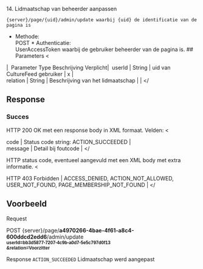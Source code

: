 ---
---
 <a id="14" name="14"></a>14. Lidmaatschap van beheerder aanpassen


 
    {server}/page/{uid}/admin/update waarbij {uid} de identificatie van de pagina is  

 * Methode:   
 POST  * Authenticatie:   
 UserAccessToken waarbij de gebruiker beheerder van de pagina is. ## Parameters <


|  Parameter Type Beschrijving Verplicht| 
 userId |   String |   uid van CultureFeed gebruiker |   x |  
 relation |   String |   Beschrijving van het lidmaatschap |    |  </tbody></


## Response
 ### Succes
 HTTP 200 OK met een response body in XML formaat. Velden: <


 code |   Status code string: ACTION\_SUCCEEDED |  
 message |   Detail bij foutcode |  </tbody></


 HTTP status code, eventueel aangevuld met een XML body met extra informatie. <


 HTTP 403 Forbidden |   ACCESS\_DENIED, ACTION\_NOT\_ALLOWED, USER\_NOT\_FOUND, PAGE\_MEMBERSHIP\_NOT\_FOUND | </tbody></


## Voorbeeld 

Request
  
 POST {server}/page/**a4970266-4bae-4f61-a8c4-600ddcd2edd6**/admin/update  
**<span style="font-size: 12px;"><span style="font-family: Arial; background-color: transparent; vertical-align: baseline; white-space: pre-wrap;">userId=bb3d5877-7207-4c9b-a0d7-5e5c797d0f13**  
**<span style="font-size: 12px;"><span style="font-family: Arial; background-color: transparent; vertical-align: baseline; white-space: pre-wrap;">&relation=Voorzitter**

  Response <?xml version="1.0" encoding="UTF-8" standalone="yes"?>
<response xmlns:rdf="http://www.w3.org/1999/02/22-rdf-syntax-ns" xmlns:foaf="http://xmlns.com/foaf/0.1/" xmlns:cdb="http://www.cultuurdatabank.com/XMLSchema/CdbXSD/3.1/FINAL" xmlns:geo="http://www.w3.org/2003/01/geo/wgs84\_pos#">
<code>ACTION\_SUCCEEDED</code>
<message>Lidmaatschap werd aangepast</message>
</response>  